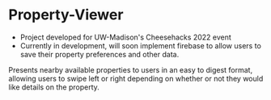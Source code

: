 # Property-Viewer
- Project developed for UW-Madison's Cheesehacks 2022 event
- Currently in development, will soon implement firebase to allow users to save their property preferences and other data.

Presents nearby available properties to users in an easy to digest format, allowing users to swipe left or right depending on whether or not they would like details on the property.
